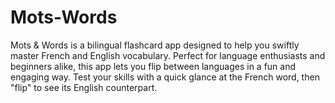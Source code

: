 # Mots-Words
Mots &amp; Words is a bilingual flashcard app designed to help you swiftly master French and English vocabulary. Perfect for language enthusiasts and beginners alike, this app lets you flip between languages in a fun and engaging way. Test your skills with a quick glance at the French word, then "flip" to see its English counterpart.
